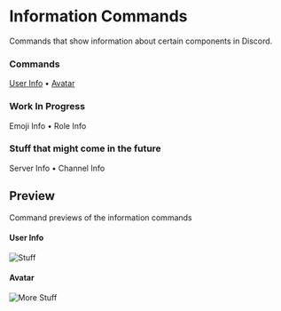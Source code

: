 # Information Commands
Commands that show information about certain components in Discord.

### Commands

[User Info](./userinfo.yag) • [Avatar](./avatar.yag)

### Work In Progress
Emoji Info
• Role Info

### Stuff that might come in the future
Server Info
• Channel Info


## Preview
Command previews of the information commands

#### User Info
![Stuff](https://cdn.discordapp.com/attachments/847434429546889227/929322510569316372/Screenshot_2022-01-08_at_4.05.48_PM.png)

#### Avatar
![More Stuff](https://media.discordapp.net/attachments/873806775915274270/933658615586385972/Screenshot_2022-01-20_at_3.15.55_PM.png?width=1764&height=1480)
